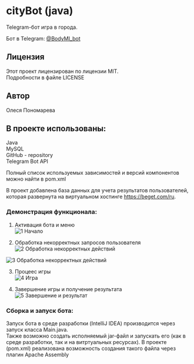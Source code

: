 # cityBot (java)  
Telegram-бот игра в города.   

Бот в Telegram: [@BodyMI_bot](https://t.me/CityQuizGame_bot)  
 

## Лицензия  
Этот проект лицензирован по лицензии MIT.  
Подробности в файле LICENSE  

## Автор  
Олеся Пономарева  

## В проекте использованы:  
Java  
MySQL  
GitHub - repository  
Telegram Bot API  

Полный список используемых зависимостей и версий компонентов можно найти в pom.xml  

В проект добавлена база данных для учета результатов пользователей, которая развернута на виртуальном хостинге https://beget.com/ru.

### Демонстрация функционала:  

1. Активация бота и меню    
![1  Начало](https://github.com/polesmih/cityBot/assets/77875474/3d42893d-10aa-4eaf-9cfb-50884f9a393b)
  
  
2. Обработка некорректных запросов пользователя   
![2  Обработка некорректных действий](https://github.com/polesmih/cityBot/assets/77875474/c74946ea-4792-4dc3-bda7-1d1c7479be3a)  

![3  Обработка некорректных действий](https://github.com/polesmih/cityBot/assets/77875474/d378fd6a-8e09-4014-8fc4-69077442b589)

  
   
3. Процеес игры     
![4  Игра](https://github.com/polesmih/cityBot/assets/77875474/71f6785c-4de2-4248-bf58-93509b52901b)

   

4. Завершение игры и получение результата     
![5  Завершение и результат](https://github.com/polesmih/cityBot/assets/77875474/17296efb-3afd-4304-9a22-bd16c6407e72)


   

  
### Сборка и запуск бота:  
Запуск бота в среде разработки (IntelliJ IDEA) производится через запуск класса Main.java.  
Также возможно создать исполняемый jar-файл и запускать его (как в среде разработки, так и на витртуальных ресурсах). В проекте (pom.xml) реализована возможность создания такого файла через плагин Apache Assembly  
